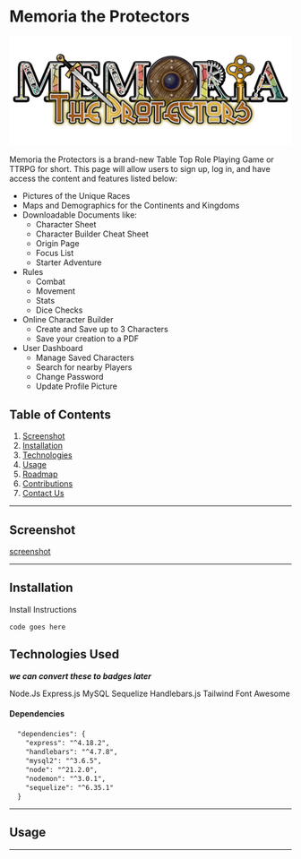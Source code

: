 # Memoria the Protectors

![screenshot](./public/assets/images/webpage/Memoria%20The%20Protectors%20-%20Logo%20no%20background.png)

Memoria the Protectors is a brand-new Table Top Role Playing Game or TTRPG for short. This page will allow users to sign up, log in, and have access the content and features listed below:

- Pictures of the Unique Races
- Maps and Demographics for the Continents and Kingdoms
- Downloadable Documents like:
  - Character Sheet
  - Character Builder Cheat Sheet
  - Origin Page
  - Focus List
  - Starter Adventure
- Rules
  - Combat
  - Movement
  - Stats
  - Dice Checks
- Online Character Builder
  - Create and Save up to 3 Characters
  - Save your creation to a PDF
- User Dashboard
  - Manage Saved Characters
  - Search for nearby Players
  - Change Password
  - Update Profile Picture

## Table of Contents

1.  [Screenshot](#screenshot)
2.  [Installation](#install)
3.  [Technologies](#tech)
4.  [Usage](#usage)
5.  [Roadmap](#roadmap)
6.  [Contributions](#contribute)
7.  [Contact Us](#contact)

---

<p id="screenshot"></p>

## Screenshot

[screenshot](./public/assets/images/webpage/Placeholder%20Image.png)

---

<p id="Installation"></p>

## Installation

Install Instructions

```
code goes here
```

<p id="tech"></p>

## Technologies Used

**_we can convert these to badges later_**

Node.Js
Express.js
MySQL
Sequelize
Handlebars.js
Tailwind
Font Awesome

#### Dependencies

```
  "dependencies": {
    "express": "^4.18.2",
    "handlebars": "^4.7.8",
    "mysql2": "^3.6.5",
    "node": "^21.2.0",
    "nodemon": "^3.0.1",
    "sequelize": "^6.35.1"
  }
```

---

<p id="tech"></p>

## Usage

---
